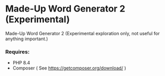 # Made-Up Word Generator 2 (Experimental)

Made-Up Word Generator 2 (Experimental exploration only, not useful for anything important.)

### Requires:

- PHP 8.4
- Composer ( See https://getcomposer.org/download/ )
